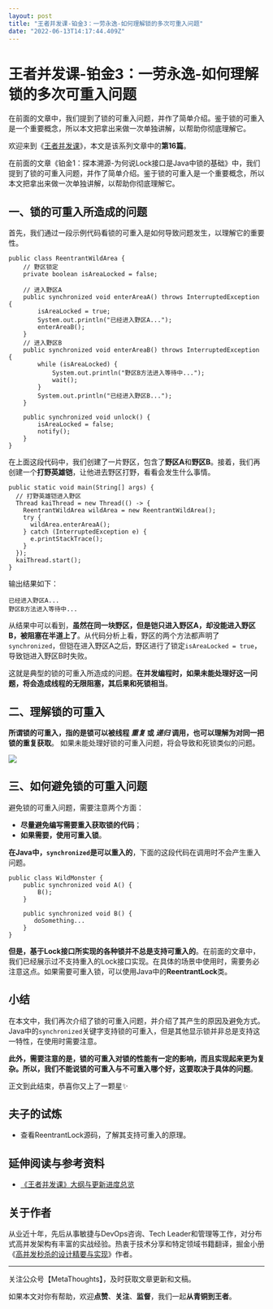 ```yaml
---
layout: post
title: "王者并发课-铂金3：一劳永逸-如何理解锁的多次可重入问题"
date: "2022-06-13T14:17:44.409Z"
---
```

王者并发课-铂金3：一劳永逸-如何理解锁的多次可重入问题
============================

在前面的文章中，我们提到了锁的可重入问题，并作了简单介绍。鉴于锁的可重入是一个重要概念，所以本文把拿出来做一次单独讲解，以帮助你彻底理解它。

欢迎来到《[王者并发课](https://juejin.cn/post/6967277362455150628)》，本文是该系列文章中的**第16篇**。

在前面的文章《铂金1：探本溯源-为何说Lock接口是Java中锁的基础》中，我们提到了锁的可重入问题，并作了简单介绍。鉴于锁的可重入是一个重要概念，所以本文把拿出来做一次单独讲解，以帮助你彻底理解它。

一、锁的可重入所造成的问题
-------------

首先，我们通过一段示例代码看锁的可重入是如何导致问题发生，以理解它的重要性。

    public class ReentrantWildArea {
        // 野区锁定
        private boolean isAreaLocked = false;
    
        // 进入野区A
        public synchronized void enterAreaA() throws InterruptedException {
            isAreaLocked = true;
            System.out.println("已经进入野区A...");
            enterAreaB();
        }
        // 进入野区B
        public synchronized void enterAreaB() throws InterruptedException {
            while (isAreaLocked) {
                System.out.println("野区B方法进入等待中...");
                wait();
            }
            System.out.println("已经进入野区B...");
        }
    
        public synchronized void unlock() {
            isAreaLocked = false;
            notify();
        }
    }
    

在上面这段代码中，我们创建了一片野区，包含了**野区A**和**野区B**。接着，我们再创建一个**打野英雄铠**，让他进去野区打野，看看会发生什么事情。

    public static void main(String[] args) {
      // 打野英雄铠进入野区
      Thread kaiThread = new Thread(() -> {
        ReentrantWildArea wildArea = new ReentrantWildArea();
        try {
          wildArea.enterAreaA();
        } catch (InterruptedException e) {
          e.printStackTrace();
        }
      });
      kaiThread.start();
    }
    

输出结果如下：

    已经进入野区A...
    野区B方法进入等待中...
    

从结果中可以看到，**虽然在同一块野区，但是铠只进入野区A，却没能进入野区B，被阻塞在半道上了**。从代码分析上看，野区的两个方法都声明了`synchronized`，但铠在进入野区A之后，野区进行了锁定`isAreaLocked = true`，导致铠进入野区B时失败。

这就是典型的锁的可重入所造成的问题。**在并发编程时，如果未能处理好这一问题，将会造成线程的无限阻塞，其后果和死锁相当**。

二、理解锁的可重入
---------

**所谓锁的可重入，指的是锁可以被线程 _重复_ 或 _递归_ 调用，也可以理解为对同一把锁的重复获取**。 如果未能处理好锁的可重入问题，将会导致和死锁类似的问题。

![](https://p3-juejin.byteimg.com/tos-cn-i-k3u1fbpfcp/d32832cfdf604ec4ab1962d603a9fce4~tplv-k3u1fbpfcp-zoom-1.image)

三、如何避免锁的可重入问题
-------------

避免锁的可重入问题，需要注意两个方面：

*   **尽量避免编写需要重入获取锁的代码**；
*   **如果需要，使用可重入锁**。

**在Java中，`synchronized`是可以重入的**，下面的这段代码在调用时不会产生重入问题。

    public class WildMonster {
        public synchronized void A() {
            B();
        }
        
        public synchronized void B() {
           doSomething...
        }
    }
    
    

**但是，基于Lock接口所实现的各种锁并不总是支持可重入的**。在前面的文章中，我们已经展示过不支持重入的Lock接口实现。在具体的场景中使用时，需要务必注意这点。如果需要可重入锁，可以使用Java中的**ReentrantLock**类。

小结
--

在本文中，我们再次介绍了锁的可重入问题，并介绍了其产生的原因及避免方式。Java中的`synchronized`关键字支持锁的可重入，但是其他显示锁并非总是支持这一特性，在使用时需要注意。

**此外，需要注意的是，锁的可重入对锁的性能有一定的影响，而且实现起来更为复杂。所以，我们不能说锁的可重入与不可重入哪个好，这要取决于具体的问题**。

正文到此结束，恭喜你又上了一颗星✨

夫子的试炼
-----

*   查看ReentrantLock源码，了解其支持可重入的原理。

延伸阅读与参考资料
---------

*   [《王者并发课》大纲与更新进度总览](https://juejin.cn/post/6967277362455150628)

关于作者
----

从业近十年，先后从事敏捷与DevOps咨询、Tech Leader和管理等工作，对分布式高并发架构有丰富的实战经验。热衷于技术分享和特定领域书籍翻译，掘金小册《[高并发秒杀的设计精要与实现](https://juejin.cn/book/7008372989179723787)》作者。

* * *

关注公众号【MetaThoughts】，及时获取文章更新和文稿。

如果本文对你有帮助，欢迎**点赞**、**关注**、**监督**，我们一起**从青铜到王者**。